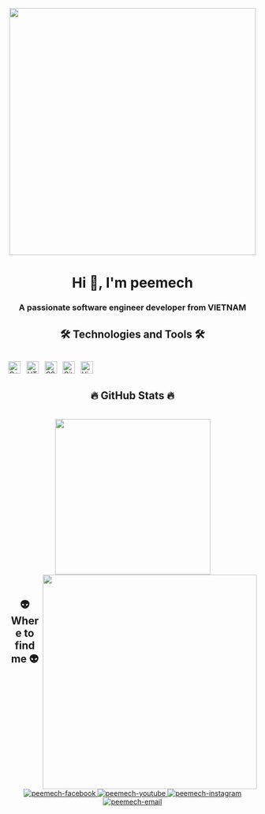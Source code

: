 <!-- peemech -->

<div align="center">
  <img width="500" src="https://i0.wp.com/37.media.tumblr.com/a2a595327372fbdc050054191e322f64/tumblr_n6sosh5kU01r1r78ao1_r1_1280.gif?resize=541%2C379">
</div>

<h1 align="center">Hi 👋, I'm peemech</h1>
<h3 align="center">A passionate software engineer developer from VIETNAM</h3>
<h2 align="center">🛠 Technologies and Tools 🛠</h2>
<br>
<!-- https://simpleicons.org/ -->
<span><img src="https://img.shields.io/badge/C++-282C34?logo=cplusplus&logoColor=#00599C" alt="C++ logo" title="C++" height="25" /></span>
&nbsp;
<span><img src="https://img.shields.io/badge/HTML5-282C34?logo=html5&logoColor=E34F26" alt="HTML5 logo" title="HTML5" height="25" /></span>
&nbsp;
<span><img src="https://img.shields.io/badge/CSS3-282C34?logo=css3&logoColor=1572B6" alt="CSS3 logo" title="CSS3" height="25" /></span>
&nbsp;
<span><img src="https://img.shields.io/badge/Git-282C34?logo=git&logoColor=F05032" alt="Git logo" title="Git" height="25" /></span>
&nbsp;
<span><img src="https://img.shields.io/badge/VS%20Code-282C34?logo=visual-studio-code&logoColor=007ACC" alt="Visual Studio Code logo" title="Visual Studio Code" height="25" /></span>
&nbsp;


<br>
<h2 align="center">🔥 GitHub Stats 🔥</h2>
<!-- https://github.com/anuraghazra/github-readme-stats -->
<br>
<div align=center>
  <a href="#" title="peemech">
    <img width="315" align="center" src="https://github-readme-stats.vercel.app/api/top-langs/?username=pmss0168&hide=c%23,powershell,Mathematica,Ruby,Objective-C,Objective-C%2b%2b,Cuda&title_color=61dafb&text_color=ffffff&icon_color=61dafb&bg_color=20232a&langs_count=8&layout=compact&border_color=61dafb&hide_border=true" />
  </a>
  <a href="#" title="Trungquandev">
    <img align="right" width="434" src="https://github-readme-stats.vercel.app/api?username=pmss0168&show_icons=true&theme=react&border_color=61dafb&hide_border=true" />
  </a>
</div>



<br>
<h2 align="center">👽 Where to find me 👽</h2>
<br>
<!-- https://icons8.com -->
<div align="center">
  <a href="https://www.facebook.com/pmss0168/" target="blank">
    <img src="https://img.icons8.com/bubbles/100/000000/facebook-new.png" alt="peemech-facebook" />
  </a>
  <a href="https://www.youtube.com/channel/UCmMGZyNSto7zoFzQtsQU9gg" target="blank">
    <img src="https://img.icons8.com/bubbles/100/000000/youtube-squared.png" alt="peemech-youtube" />
  </a>
  <a href="https://www.instagram.com/pmss0168/" target="blank">
    <img src="https://img.icons8.com/bubbles/100/000000/instagram.png" alt="peemech-instagram" />
  </a>
  <a href="mailto:pmss0168@gmail.com" target="top">
    <img src="https://img.icons8.com/bubbles/100/000000/apple-mail.png" alt="peemech-email" />
  </a>
</div>
